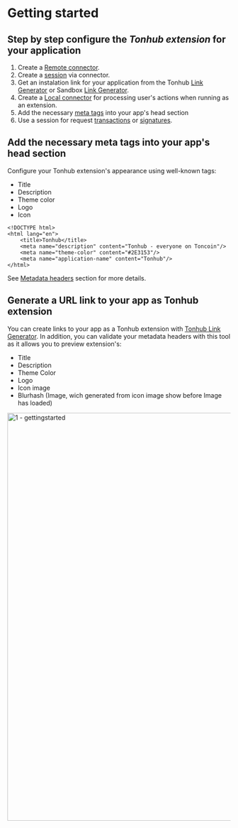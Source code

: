 # Getting started

## Step by step configure the _Tonhub extension_ for your application

1. Create a [Remote connector](https://developers.tonhub.com/docs/tonhub-remote-connector).
2. Create a [session](https://developers.tonhub.com/docs/tonhub-remote-connector#starting-a-new-session) via connector.
3. Get an instalation link for your application from the Tonhub [Link Generator](https://tonwhales.com/tools/link) or Sandbox [Link Generator](https://sandbox.tonwhales.com/tools/link). 
4. Create a [Local connector](https://developers.tonhub.com/docs/tonhub-local-connector) for processing user's actions when running as an extension.
5. Add the necessary [meta tags](https://github.com/Reveloper/TwhExt/edit/main/Doc%20short/Getting%20start.md#add-the-necessary-meta-tags-into-your-apps-head-section) into your app's head section
6. Use a session for request [transactions](https://developers.tonhub.com/docs/tonhub-remote-connector#requesting-transaction) or [signatures](https://developers.tonhub.com/docs/tonhub-remote-connector#requesting-signature).




## Add the necessary meta tags into your app's head section

Configure your Tonhub extension's appearance using well-known tags: 
- Title
- Description 
- Theme color
- Logo 
- Icon 


```
<!DOCTYPE html>
<html lang="en">
    <title>Tonhub</title>
    <meta name="description" content="Tonhub - everyone on Toncoin"/>
    <meta name="theme-color" content="#2E3153"/>
    <meta name="application-name" content="Tonhub"/>
</html>
```
See [Metadata headers](https://developers.tonhub.com/docs/metadata-headers) section for more details. 

## Generate a URL link to your app as Tonhub extension

You can create links to your app as a Tonhub extension with [Tonhub Link Generator](https://developers.tonhub.com/docs/tonhub-link-generator). In addition, you can validate your metadata headers with this tool as it allows you to preview extension's: 
- Title
- Description
- Theme Color
- Logo
- Icon image 
- Blurhash (Image, wich generated from icon image show before Image has loaded) 

<img width="919" alt="1 - gettingstarted" src="https://user-images.githubusercontent.com/39581753/179059354-c2656e9d-890c-4075-9f16-c7b09ced7680.png">
